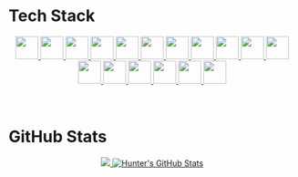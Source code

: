 
<h1>Tech Stack</h1>
<div align="center">
    <a href="https://www.python.org/">
        <img src="https://cdn.jsdelivr.net/gh/devicons/devicon/icons/python/python-original.svg" width="40" height="40" />
    </a>
    <a href="http://www.djangoproject.com/">
        <img src="https://cdn.jsdelivr.net/gh/devicons/devicon/icons/django/django-plain.svg" width="40" height="40" />
    </a>
    <a href="https://www.ansible.com/">
        <img src="https://cdn.jsdelivr.net/gh/devicons/devicon/icons/ansible/ansible-original.svg" width="40" height="40" />
    </a>
    <a href="https://www.docker.com/">
        <img src="https://cdn.jsdelivr.net/gh/devicons/devicon/icons/docker/docker-original.svg" width="40" height="40" />
    </a>
    <a href="https://kubernetes.io/">
        <img src="https://cdn.jsdelivr.net/gh/devicons/devicon/icons/kubernetes/kubernetes-plain.svg" width="40" height="40" />
    </a>
    <a href="https://www.linux.org/">
        <img src="https://cdn.jsdelivr.net/gh/devicons/devicon/icons/linux/linux-original.svg" width="40" height="40" />
    </a>
    <a href="https://getfedora.org/">
        <img src="https://cdn.jsdelivr.net/gh/devicons/devicon/icons/fedora/fedora-original.svg" width="40" height="40" />
    </a>
    <a href="https://ubuntu.com/">
        <img src="https://cdn.jsdelivr.net/gh/devicons/devicon/icons/ubuntu/ubuntu-plain.svg" width="40" height="40" />
    </a>
    <a href="https://www.raspberrypi.org/">
        <img src="https://cdn.jsdelivr.net/gh/devicons/devicon/icons/raspberrypi/raspberrypi-original.svg" width="40" height="40" />
    </a>
    <a href="https://flask.palletsprojects.com/">
        <img src="https://cdn.jsdelivr.net/gh/devicons/devicon/icons/flask/flask-original.svg" width="40" height="40" />
    </a>
    <a href="https://www.postgresql.org/">
        <img src="https://cdn.jsdelivr.net/gh/devicons/devicon/icons/postgresql/postgresql-original.svg" width="40" height="40" />
    </a>
    <a href="https://www.jenkins.io/">
        <img src="https://cdn.jsdelivr.net/gh/devicons/devicon/icons/jenkins/jenkins-original.svg" width="40" height="40" />
    </a>
    <a href="https://azure.microsoft.com/en-us/">
        <img src="https://cdn.jsdelivr.net/gh/devicons/devicon/icons/azure/azure-original.svg" width="40" height="40" />
    </a>
    <a href="https://grafana.com/">
        <img src="https://cdn.jsdelivr.net/gh/devicons/devicon/icons/grafana/grafana-original.svg" width="40" height="40" />
    </a>
    <a href="https://prometheus.io/">
        <img src="https://cdn.jsdelivr.net/gh/devicons/devicon/icons/prometheus/prometheus-original.svg" width="40" height="40" />
    </a>
    <a href="https://getbootstrap.com/">
        <img src="https://cdn.jsdelivr.net/gh/devicons/devicon/icons/bootstrap/bootstrap-original.svg" width="40" height="40" />
    </a>
    <a href="https://graphql.org/">
        <img src="https://cdn.jsdelivr.net/gh/devicons/devicon/icons/graphql/graphql-plain.svg" width="40" height="40" />
    </a>
</div>
<br>
<br>
<h1>GitHub Stats</h1>
<div align="center">
    <a href="https://github.com/anuraghazra/github-readme-stats">
        <img src="https://github-readme-stats.vercel.app/api/top-langs/?username=chambersh1129&langs_count=3&theme=blue-green" />
    </a>
    <a href="https://github.com/anuraghazra/github-readme-stats">
        <img src="https://github-readme-stats.vercel.app/api?username=chambersh1129&show_icons=true&line_height=27&count_private=true&theme=blue-green" alt="Hunter's GitHub Stats" />
    </a>
    <!-- <a href="https://git.io/streak-stats">
        <img src="https://streak-stats.demolab.com?user=chambersh1129&theme=blue-green" />
    </a> -->
</div>